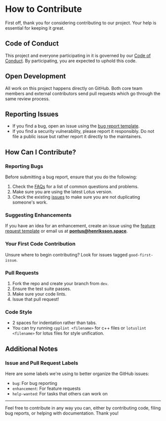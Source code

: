 # How to Contribute

First off, thank you for considering contributing to our project. Your help is essential for keeping it great.

## Code of Conduct

This project and everyone participating in it is governed by our [Code of Conduct](CODE_OF_CONDUCT.md). By participating, you are expected to uphold this code.

## Open Development

All work on this project happens directly on GitHub. Both core team members and external contributors send pull requests which go through the same review process.

## Reporting Issues

- If you find a bug, open an issue using the [bug report template](.github/ISSUE_TEMPLATE/bug_report.md).
- If you find a security vulnerability, please report it responsibly. Do not file a public issue but rather report it directly to the maintainers.

## How Can I Contribute?

### Reporting Bugs

Before submitting a bug report, ensure that you do the following:

1. Check the [FAQs](FAQ.md) for a list of common questions and problems.
2. Make sure you are using the latest Lotus version.
3. Check the existing [issues](https://github.com/Totem-Studios/Lotus/issues) to make sure you are not duplicating someone's work.

### Suggesting Enhancements

If you have an idea for an enhancement, create an issue using the [feature request template](.github/ISSUE_TEMPLATE/feature_request.md) or email us at **pontus@henriksson.space**.

### Your First Code Contribution

Unsure where to begin contributing? Look for issues tagged `good-first-issue`.

### Pull Requests

1. Fork the repo and create your branch from `dev`.
2. Ensure the test suite passes.
3. Make sure your code lints.
4. Issue that pull request!

### Code Style

- 2 spaces for indentation rather than tabs.
- You can try running `cpplint <filename>` for c++ files or `lotuslint <filename>` for lotus files for style unification.

## Additional Notes

### Issue and Pull Request Labels

Here are some labels we're using to better organize the GitHub issues:

- `bug`: For bug reporting
- `enhancement`: For feature requests
- `help-wanted`: For tasks that others can work on

---

Feel free to contribute in any way you can, either by contributing code, filing bug reports, or helping with documentation. Thank you!
